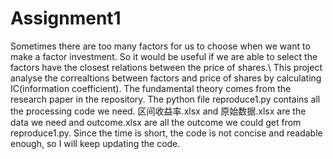# Assignment1
Sometimes there are too many factors for us to choose when we want to make a factor investment. So it would be useful if we are able to select the factors have the closest relations between the price of shares.\\
This project analyse the correaltions between factors and price of shares by calculating IC(information coefficient). The fundamental theory comes from the research paper in the repository. The python file reproduce1.py contains all the processing code we need. 区间收益率.xlsx and 原始数据.xlsx are the data we need and outcome.xlsx are all the outcome we could get from reproduce1.py.
Since the time is short, the code is not concise and readable enough, so I will keep updating the code.
